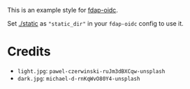 This is an example style for [fdap-oidc](https://github.com/andrewbaxter/fdap-oidc).

Set [./static](./static) as `"static_dir"` in your `fdap-oidc` config to use it.

# Credits

- `light.jpg`: `pawel-czerwinski-ruJm3dBXCqw-unsplash`
- `dark.jpg`: `michael-d-rnKqWvO80Y4-unsplash`
